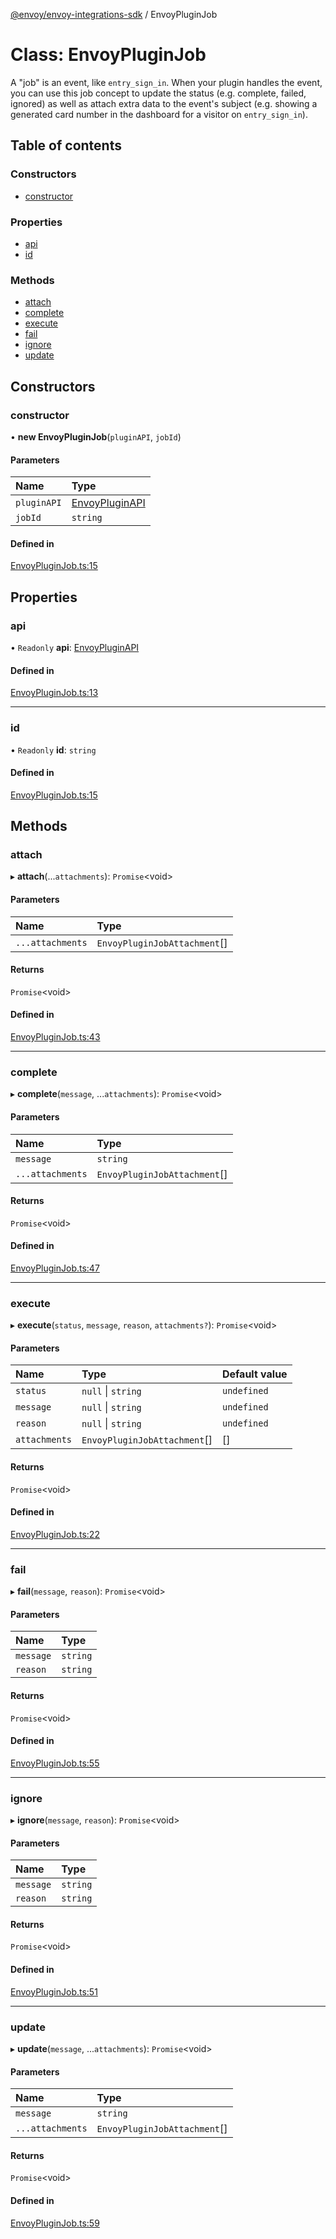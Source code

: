 [@envoy/envoy-integrations-sdk](../README.md) / EnvoyPluginJob

# Class: EnvoyPluginJob

A "job" is an event, like `entry_sign_in`.
When your plugin handles the event, you can use this job concept
to update the status (e.g. complete, failed, ignored)
as well as attach extra data to the event's subject
(e.g. showing a generated card number in the dashboard for a visitor on `entry_sign_in`).

## Table of contents

### Constructors

- [constructor](envoypluginjob.md#constructor)

### Properties

- [api](envoypluginjob.md#api)
- [id](envoypluginjob.md#id)

### Methods

- [attach](envoypluginjob.md#attach)
- [complete](envoypluginjob.md#complete)
- [execute](envoypluginjob.md#execute)
- [fail](envoypluginjob.md#fail)
- [ignore](envoypluginjob.md#ignore)
- [update](envoypluginjob.md#update)

## Constructors

### constructor

• **new EnvoyPluginJob**(`pluginAPI`, `jobId`)

#### Parameters

| Name | Type |
| :------ | :------ |
| `pluginAPI` | [EnvoyPluginAPI](envoypluginapi.md) |
| `jobId` | `string` |

#### Defined in

[EnvoyPluginJob.ts:15](https://github.com/envoy/envoy-integrations-sdk-nodejs/blob/97c68c9/src/EnvoyPluginJob.ts#L15)

## Properties

### api

• `Readonly` **api**: [EnvoyPluginAPI](envoypluginapi.md)

#### Defined in

[EnvoyPluginJob.ts:13](https://github.com/envoy/envoy-integrations-sdk-nodejs/blob/97c68c9/src/EnvoyPluginJob.ts#L13)

___

### id

• `Readonly` **id**: `string`

#### Defined in

[EnvoyPluginJob.ts:15](https://github.com/envoy/envoy-integrations-sdk-nodejs/blob/97c68c9/src/EnvoyPluginJob.ts#L15)

## Methods

### attach

▸ **attach**(...`attachments`): `Promise`<void\>

#### Parameters

| Name | Type |
| :------ | :------ |
| `...attachments` | `EnvoyPluginJobAttachment`[] |

#### Returns

`Promise`<void\>

#### Defined in

[EnvoyPluginJob.ts:43](https://github.com/envoy/envoy-integrations-sdk-nodejs/blob/97c68c9/src/EnvoyPluginJob.ts#L43)

___

### complete

▸ **complete**(`message`, ...`attachments`): `Promise`<void\>

#### Parameters

| Name | Type |
| :------ | :------ |
| `message` | `string` |
| `...attachments` | `EnvoyPluginJobAttachment`[] |

#### Returns

`Promise`<void\>

#### Defined in

[EnvoyPluginJob.ts:47](https://github.com/envoy/envoy-integrations-sdk-nodejs/blob/97c68c9/src/EnvoyPluginJob.ts#L47)

___

### execute

▸ **execute**(`status`, `message`, `reason`, `attachments?`): `Promise`<void\>

#### Parameters

| Name | Type | Default value |
| :------ | :------ | :------ |
| `status` | ``null`` \| `string` | `undefined` |
| `message` | ``null`` \| `string` | `undefined` |
| `reason` | ``null`` \| `string` | `undefined` |
| `attachments` | `EnvoyPluginJobAttachment`[] | [] |

#### Returns

`Promise`<void\>

#### Defined in

[EnvoyPluginJob.ts:22](https://github.com/envoy/envoy-integrations-sdk-nodejs/blob/97c68c9/src/EnvoyPluginJob.ts#L22)

___

### fail

▸ **fail**(`message`, `reason`): `Promise`<void\>

#### Parameters

| Name | Type |
| :------ | :------ |
| `message` | `string` |
| `reason` | `string` |

#### Returns

`Promise`<void\>

#### Defined in

[EnvoyPluginJob.ts:55](https://github.com/envoy/envoy-integrations-sdk-nodejs/blob/97c68c9/src/EnvoyPluginJob.ts#L55)

___

### ignore

▸ **ignore**(`message`, `reason`): `Promise`<void\>

#### Parameters

| Name | Type |
| :------ | :------ |
| `message` | `string` |
| `reason` | `string` |

#### Returns

`Promise`<void\>

#### Defined in

[EnvoyPluginJob.ts:51](https://github.com/envoy/envoy-integrations-sdk-nodejs/blob/97c68c9/src/EnvoyPluginJob.ts#L51)

___

### update

▸ **update**(`message`, ...`attachments`): `Promise`<void\>

#### Parameters

| Name | Type |
| :------ | :------ |
| `message` | `string` |
| `...attachments` | `EnvoyPluginJobAttachment`[] |

#### Returns

`Promise`<void\>

#### Defined in

[EnvoyPluginJob.ts:59](https://github.com/envoy/envoy-integrations-sdk-nodejs/blob/97c68c9/src/EnvoyPluginJob.ts#L59)

